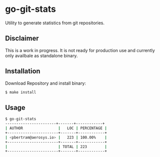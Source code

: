 # go-git-stats

Utility to generate statistics from git repositories.

## Disclaimer

This is a work in progress. It is not ready for production use and currently only availbale as standalone binary.

## Installation

Download Repository and install binary:

```bash
$ make install
```

## Usage

```bash
$ go-git-stats
-----------------------+-------+------------+
| AUTHOR                |   LOC | PERCENTAGE |
+-----------------------+-------+------------+
| <pbertram@aerosys.io> |   223 | 100.00%    |
+-----------------------+-------+------------+
|                       | TOTAL | 223        |
+-----------------------+-------+------------+
```
